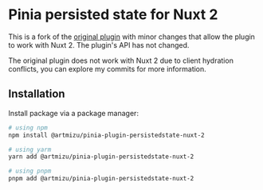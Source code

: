 # Pinia persisted state for Nuxt 2
This is a fork of the [original plugin](https://github.com/prazdevs/pinia-plugin-persistedstate) with minor changes that allow the plugin to work with Nuxt 2. The plugin's API has not changed.

The original plugin does not work with Nuxt 2 due to client hydration conflicts, you can explore my commits for more information.

## Installation
Install package via a package manager:
```bash
# using npm
npm install @artmizu/pinia-plugin-persistedstate-nuxt-2

# using yarm
yarn add @artmizu/pinia-plugin-persistedstate-nuxt-2

# using pnpm
pnpm add @artmizu/pinia-plugin-persistedstate-nuxt-2
```